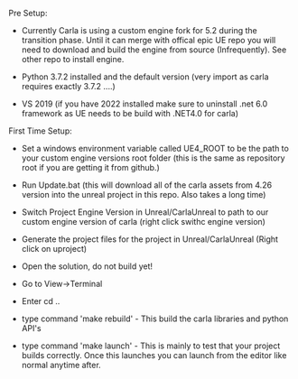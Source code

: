 Pre Setup:
- Currently Carla is using a custom engine fork for 5.2 during the transition phase. Until it can merge with offical epic UE repo you will need to download and build the engine from source (Infrequently). See other repo to install engine.

- Python 3.7.2 installed and the default version (very import as carla requires exactly 3.7.2 ....)
- VS 2019 (if you have 2022 installed make sure to uninstall .net 6.0 framework as UE needs to be build with .NET4.0 for carla)


First Time Setup:
- Set a windows environment variable called UE4_ROOT to be the path to your custom engine versions root folder (this is the same as repository root if you are getting it from github.)

- Run Update.bat (this will download all of the carla assets from 4.26  version into the unreal project in this repo. Also takes a long time)

- Switch Project Engine Version in Unreal/CarlaUnreal to path to our custom engine version of carla (right click swithc engine version)

- Generate the project files for the project in Unreal/CarlaUnreal (Right click on uproject)

- Open the solution, do not build yet!

- Go to View->Terminal

- Enter cd ..

- type command 'make rebuild' - This build the carla libraries and python API's

- type command 'make launch' - This is mainly to test that your project builds correctly. Once this launches you can launch from the editor like normal anytime after. 



